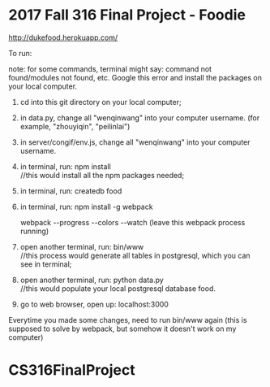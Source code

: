 # 2017 Fall 316 Final Project - Foodie

http://dukefood.herokuapp.com/

To run:

note: for some commands, terminal might say: command not found/modules not found, etc. Google this error and install the packages on your local computer.

1. cd into this git directory on your local computer;

2. in data.py, change all "wenqinwang" into your computer username. (for example, "zhouyiqin", "peilinlai")

3. in server/congif/env.js, change all "wenqinwang" into your computer username.

4. in terminal, run:
   npm install  
   //this would install all the npm packages needed;

5. in terminal, run:
   createdb food

6. in terminal, run:
   npm install -g webpack 
   
   webpack --progress --colors --watch (leave this webpack process running)

7. open another terminal, run:
   bin/www  
   //this process would generate all tables in postgresql, which you can see in terminal;

8. open another terminal, run:
   python data.py  
   //this would populate your local postgresql database food.

9. go to web browser, open up:
   localhost:3000


Everytime you made some changes, need to run bin/www again (this is supposed to solve by webpack, but somehow it doesn't work on my computer)

# CS316FinalProject

